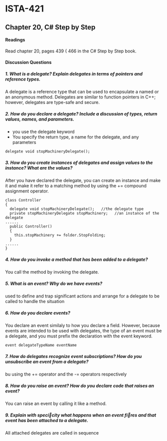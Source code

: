 # ISTA-421
## Chapter 20, C# Step by Step
#### Readings
Read chapter 20, pages 439 { 466 in the C# Step by Step book.
#### Discussion Questions

##### 1. What is a delegate? Explain delegates in terms of pointers and reference types.
A delegate is a reference type that can be used to encapsulate a named or an anonymous method. Delegates are similar to function pointers in C++; however, delegates are type-safe and secure.

##### 2. How do you declare a delegate? Include a discussion of types, return values, names, and parameters.
* you use the delegate keyword
* You specify the return type, a name for the delegate, and any parameters
```
delegate void stopMachineryDelegate();
```

##### 3. How do you create instances of delegates and assign values to the instance? What are the values?
After you have declared the delegate, you can create an instance and make it and make it refer to a matching method by using the += compound assignment operator.
```
class Controller
{
  delegate void stopMachineryDelegate();   //the delegate type
  private stopMachineryDelegate stopMachinery;   //an instance of the delegate
......
  public Controller()
  {
    this.stopMachinery += folder.StopFolding;
  }
......
}
```


##### 4. How do you invoke a method that has been added to a delegate?
You call the method by invoking the delegate.

##### 5. What is an event? Why do we have events?
 used to define and trap significant actions and arrange for a delegate to be called to handle the situation

##### 6. How do you declare events?
You declare an event similaly to how you declare a field. However, because events are intended to be used with delegates, the type of an event must be a delegate, and you must prefix the declaration with the event keyword.
```
event delegateTypeName eventName
```

##### 7. How do delegates recognize event subscriptions? How do you unsubscribe an event from a delegate?
bu using the += operator and the -= operators respectively

##### 8. How do you raise an event? How do you declare code that raises an event?
You can raise an event by calling it like a method.

##### 9. Explain with specicity what happens when an event fires and that event has been attached to a delegate.
All attached delegates are called in sequence
